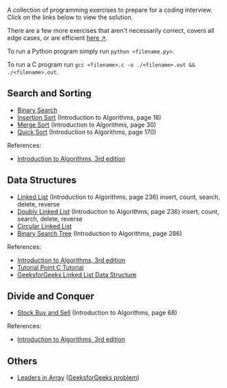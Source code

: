 A collection of programming exercises to prepare for a coding interview. Click on the links below to view the solution.

There are a few more exercises that aren't necessarily correct, covers all edge cases, or are efficient [here ↗](./extras/).

To run a Python program simply run `python <filename.py>`.

To run a C program run `gcc <filename>.c -o ./<filename>.out && ./<filename>.out`.

## Search and Sorting

- [Binary Search](./binary_search.py)
- [Insertion Sort](./insertion_sort.py) (Introduction to Algorithms, page 16)
- [Merge Sort](./merge_sort.py) (Introduction to Algorithms, page 30)
- [Quick Sort](./quick_sort.py) (Introduction to Algorithms, page 170)

References:

- [Introduction to Algorithms, 3rd edition](https://mitpress.mit.edu/books/introduction-algorithms-third-edition)

## Data Structures

- [Linked List](./linked_list.c) (Introduction to Algorithms, page 236) insert, count, search, delete, reverse
- [Doubly Linked List](./doubly_linked_list.c) (Introduction to Algorithms, page 236) insert, count, search, delete, reverse
- [Circular Linked List](./circular_linked_list.c)
- [Binary Search Tree](./binary_search_tree.py) (Introduction to Algorithms, page 286)

References:

- [Introduction to Algorithms, 3rd edition](https://mitpress.mit.edu/books/introduction-algorithms-third-edition)
- [Tutorial Point C Tutorial](https://www.tutorialspoint.com/cprogramming/index.htm)
- [GeeksforGeeks Linked List Data Structure](https://www.geeksforgeeks.org/data-structures/linked-list/)

## Divide and Conquer

- [Stock Buy and Sell](./stock_buy_sell.py) (Introduction to Algorithms, page 68)

References:

- [Introduction to Algorithms, 3rd edition](https://mitpress.mit.edu/books/introduction-algorithms-third-edition)

## Others

- [Leaders in Array](./array_leaders.py) ([GeeksforGeeks problem](https://www.geeksforgeeks.org/leaders-in-an-array/))
